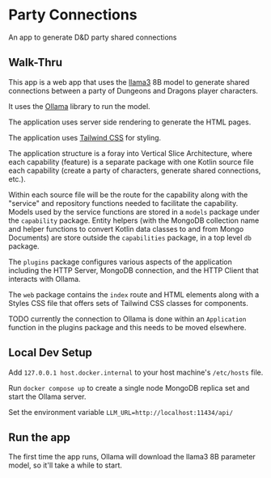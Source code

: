 # Party Connections

An app to generate D&amp;D party shared connections

## Walk-Thru

This app is a web app that uses the [llama3](https://huggingface.co/docs/transformers/main/en/model_doc/llama3) 8B model to generate shared connections between a party of Dungeons and Dragons player characters.

It uses the [Ollama](https://github.com/ollama/ollama) library to run the model.

The application uses server side rendering to generate the HTML pages.

The application uses [Tailwind CSS](https://tailwindcss.com/) for styling.

The application structure is a foray into Vertical Slice Architecture, where each capability (feature) is a separate package with one Kotlin source file each capability (create a party of characters, generate shared connections, etc.).

Within each source file will be the route for the capability along with the "service" and repository functions needed to facilitate the capability. Models used by the service functions are stored in a `models` package under the `capability` package. Entity helpers (with the MongoDB collection name and helper functions to convert Kotlin data classes to and from Mongo Documents) are store outside the `capabilities` package, in a top level `db` package.

The `plugins` package configures various aspects of the application including the HTTP Server, MongoDB connection, and the HTTP Client that interacts with Ollama.

The `web` package contains the `index` route and HTML elements along with a Styles CSS file that offers sets of Tailwind CSS classes for components.

TODO currently the connection to Ollama is done within an `Application` function in the plugins package and this needs to be moved elsewhere.

## Local Dev Setup

Add `127.0.0.1 host.docker.internal` to your host machine's `/etc/hosts` file.

Run `docker compose up` to create a single node MongoDB replica set and start the Ollama server.

Set the environment variable `LLM_URL=http://localhost:11434/api/`

## Run the app

The first time the app runs, Ollama will download the llama3 8B parameter model, so it'll take a while to start.

